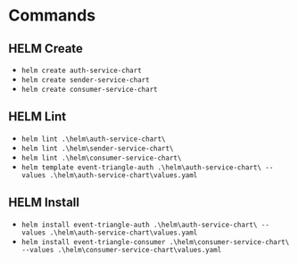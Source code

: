 ﻿# Commands

## HELM Create

- `helm create auth-service-chart`
- `helm create sender-service-chart`
- `helm create consumer-service-chart`

## HELM Lint

- `helm lint .\helm\auth-service-chart\`
- `helm lint .\helm\sender-service-chart\`
- `helm lint .\helm\consumer-service-chart\`
- `helm template event-triangle-auth .\helm\auth-service-chart\ --values .\helm\auth-service-chart\values.yaml`

## HELM Install

- `helm install event-triangle-auth .\helm\auth-service-chart\ --values .\helm\auth-service-chart\values.yaml`
- `helm install event-triangle-consumer .\helm\consumer-service-chart\ --values .\helm\consumer-service-chart\values.yaml`
